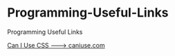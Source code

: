 # Programming-Useful-Links
Programming Useful Links

<a href="https://caniuse.com/">Can I Use CSS ---> caniuse.com</a>
